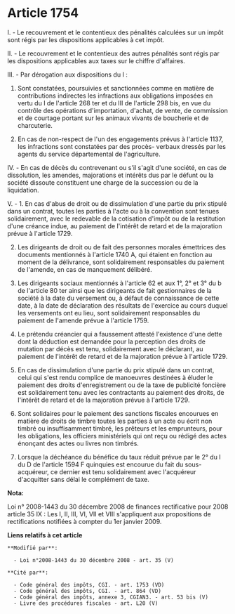# Article 1754

I. - Le recouvrement et le contentieux des pénalités calculées sur un impôt sont régis par les dispositions applicables à cet
impôt.

II. - Le recouvrement et le contentieux des autres pénalités sont régis par les dispositions applicables aux taxes sur le
chiffre d'affaires.

III. - Par dérogation aux dispositions du I :

1. Sont constatées, poursuivies et sanctionnées comme en matière de contributions indirectes les infractions aux obligations
imposées en vertu du I de l'article 268 ter et du III de l'article 298 bis, en vue du contrôle des opérations d'importation,
d'achat, de vente, de commission et de courtage portant sur les animaux vivants de boucherie et de charcuterie.

2. En cas de non-respect de l'un des engagements prévus à l'article 1137, les infractions sont constatées par des procès-
verbaux dressés par les agents du service départemental de l'agriculture.

IV. - En cas de décès du contrevenant ou s'il s'agit d'une société, en cas de dissolution, les amendes, majorations et
intérêts dus par le défunt ou la société dissoute constituent une charge de la succession ou de la liquidation.

V. - 1. En cas d'abus de droit ou de dissimulation d'une partie du prix stipulé dans un  contrat, toutes les parties à l'acte
ou à la convention sont tenues  solidairement, avec le redevable de la cotisation d'impôt ou de la restitution  d'une créance
indue, au paiement de l'intérêt de retard et de la majoration  prévue à l'article 1729. 

2. Les dirigeants de droit ou de fait des personnes morales émettrices des documents mentionnés à l'article 1740 A, qui
étaient en fonction au moment de la délivrance, sont solidairement responsables du paiement de l'amende, en cas de manquement
délibéré.

3. Les dirigeants sociaux mentionnés à l'article 62 et aux 1°, 2° et 3° du b de l'article 80 ter ainsi que les dirigeants de
fait gestionnaires de la société à la date du versement ou, à défaut de connaissance de cette date, à la date de déclaration
des résultats de l'exercice au cours duquel les versements ont eu lieu, sont solidairement responsables du paiement de
l'amende prévue à l'article 1759.

4. Le prétendu créancier qui a faussement attesté l'existence d'une dette dont la déduction est demandée pour la perception
des droits de mutation par décès est tenu, solidairement avec le déclarant, au paiement de l'intérêt de retard et de la
majoration prévue à l'article 1729.

5. En cas de dissimulation d'une partie du prix stipulé dans un contrat, celui qui s'est rendu complice de manoeuvres
destinées à éluder le paiement des droits d'enregistrement ou de la taxe de publicité foncière est solidairement tenu avec
les contractants au paiement des droits, de l'intérêt de retard et de la majoration prévue à l'article 1729.

6. Sont solidaires pour le paiement des sanctions fiscales encourues en matière de droits de timbre toutes les parties à un
acte ou écrit non timbré ou insuffisamment timbré, les prêteurs et les emprunteurs, pour les obligations, les officiers
ministériels qui ont reçu ou rédigé des actes énonçant des actes ou livres non timbrés.

7. Lorsque la déchéance du bénéfice du taux réduit prévue par le 2° du I du D de l'article 1594 F quinquies est encourue du
fait du sous-acquéreur, ce dernier est tenu solidairement avec l'acquéreur d'acquitter sans délai le complément de taxe.

**Nota:**

Loi n° 2008-1443 du 30 décembre 2008 de finances rectificative pour 2008 article 35 IX : Les I, II, III, VI, VII et VIII
s'appliquent aux propositions de rectifications notifiées à compter du 1er janvier 2009.

**Liens relatifs à cet article**

	**Modifié par**:

	  - Loi n°2008-1443 du 30 décembre 2008 - art. 35 (V)

	**Cité par**:

	  - Code général des impôts, CGI. - art. 1753 (VD)
	  - Code général des impôts, CGI. - art. 864 (VD)
	  - Code général des impôts, annexe 3, CGIAN3. - art. 53 bis (V)
	  - Livre des procédures fiscales - art. L20 (V)
